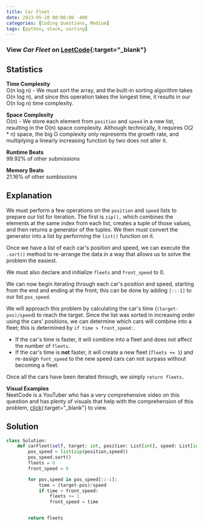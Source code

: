 ```yaml
---
title: Car Fleet
date: 2023-05-20 00:00:00 -400
categories: [Coding Questions, Medium]
tags: [python, stack, sorting]
---
```



### View *Car Fleet* on [LeetCode](https://leetcode.com/problems/car-fleet/){:target="_blank"}

## Statistics  

**Time Complexity**  
O(n log n) - We must sort the array, and the built-in sorting algorithm takes O(n log n), and since this operation takes the longest time, it results in our O(n log n) time complexity.

**Space Complexity**  
O(n) - We store each element from `position` and `speed` in a new list, resulting in the O(n) space complexity. 
Although technically, it requires O(2 * n) space, the big O complexity only represents the growth rate, and multiplying a linearly increasing function by two does not alter it.

**Runtime Beats**  
99.92% of other submissions  

**Memory Beats**  
21.16% of other sumbissions  

## Explanation
We must perform a few operations on the `position` and `speed` lists to prepare our list for iteration. The first is `zip(),` which combines the elements at the same index from each list, creates a tuple of those values, and then returns a generator of the tuples. We then must convert the generator into a list by performing the `list()` function on it.

Once we have a list of each car's position and speed, we can execute the `.sort()` method to re-arrange the data in a way that allows us to solve the problem the easiest. 

We must also declare and initialize `fleets` and `front_speed` to 0.

We can now begin iterating through each car's position and speed, starting from the end and ending at the front; this can be done by adding `[::-1]` to our list `pos_speed`.

We will approach this problem by calculating the car's time (`(target-pos)/speed`) to reach the target. 
Since the list was sorted in increasing order using the cars' positions, we can determine which cars will combine into a fleet; this is determined by `if time > front_speed:`. 
*   If the car's time is faster, it will combine into a fleet and does not affect the number of `fleets`. 
*   If the car's time is **not** faster, it will create a new fleet (`fleets += 1`) and re-assign `font_speed` to the new speed cars can not surpass without becoming a fleet.

Once all the cars have been iterated through, we simply `return fleets.` 

**Visual Examples**  
NeetCode is a YouTuber who has a very comprehensive video on this question and has plenty of visuals that help with the comprehension of this problem, [click](https://www.youtube.com/watch?v=Pr6T-3yB9RM&t=732s){:target="_blank"} to view.

## Solution  

```python
class Solution:
    def carFleet(self, target: int, position: List[int], speed: List[int]) -> int:
        pos_speed = list(zip(position,speed))
        pos_speed.sort()
        fleets = 0
        front_speed = 0

        for pos,speed in pos_speed[::-1]:
            time = (target-pos)/speed
            if time > front_speed:
                fleets += 1
                front_speed = time


        return fleets
```